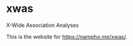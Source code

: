 # xwas
 X-Wide Association Analyses

This is the website for <a href="https://nampho.me/xwas/">https://nampho.me/xwas/</a>.
